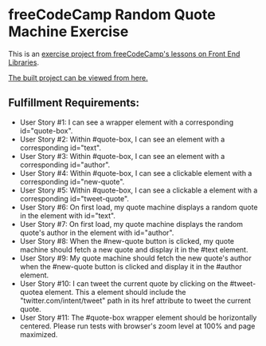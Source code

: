 # freeCodeCamp Random Quote Machine Exercise

This is an [exercise project from freeCodeCamp's lessons on Front End Libraries](https://www.freecodecamp.org/learn/front-end-libraries/front-end-libraries-projects/build-a-random-quote-machine).

[The built project can be viewed from here.](https://liamst19.github.io/fcc-front-end-libraries/2-markdown-previewer/)

## Fulfillment Requirements:

- User Story #1: I can see a wrapper element with a corresponding id="quote-box".
- User Story #2: Within #quote-box, I can see an element with a corresponding id="text".
- User Story #3: Within #quote-box, I can see an element with a corresponding id="author".
- User Story #4: Within #quote-box, I can see a clickable element with a corresponding id="new-quote".
- User Story #5: Within #quote-box, I can see a clickable a element with a corresponding id="tweet-quote".
- User Story #6: On first load, my quote machine displays a random quote in the element with id="text".
- User Story #7: On first load, my quote machine displays the random quote's author in the element with id="author".
- User Story #8: When the #new-quote button is clicked, my quote machine should fetch a new quote and display it in the #text element.
- User Story #9: My quote machine should fetch the new quote's author when the #new-quote button is clicked and display it in the #author element.
- User Story #10: I can tweet the current quote by clicking on the #tweet-quotea element. This a element should include the "twitter.com/intent/tweet" path in its href attribute to tweet the current quote.
- User Story #11: The #quote-box wrapper element should be horizontally centered. Please run tests with browser's zoom level at 100% and page maximized.
